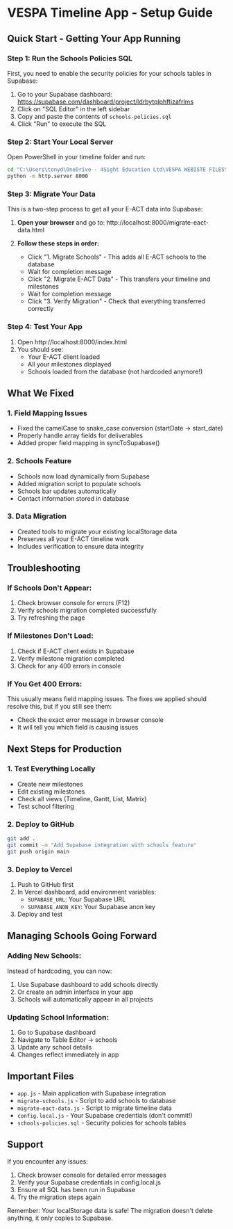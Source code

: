 # VESPA Timeline App - Setup Guide

## Quick Start - Getting Your App Running

### Step 1: Run the Schools Policies SQL
First, you need to enable the security policies for your schools tables in Supabase:

1. Go to your Supabase dashboard: https://supabase.com/dashboard/project/ldrbytqlphftjzafrlms
2. Click on "SQL Editor" in the left sidebar
3. Copy and paste the contents of `schools-policies.sql`
4. Click "Run" to execute the SQL

### Step 2: Start Your Local Server
Open PowerShell in your timeline folder and run:
```bash
cd "C:\Users\tonyd\OneDrive - 4Sight Education Ltd\VESPA WEBISTE FILES\vespa-academy-new\public\timeline"
python -m http.server 8000
```

### Step 3: Migrate Your Data
This is a two-step process to get all your E-ACT data into Supabase:

1. **Open your browser** and go to: http://localhost:8000/migrate-eact-data.html

2. **Follow these steps in order:**
   - Click "1. Migrate Schools" - This adds all E-ACT schools to the database
   - Wait for completion message
   - Click "2. Migrate E-ACT Data" - This transfers your timeline and milestones
   - Wait for completion message
   - Click "3. Verify Migration" - Check that everything transferred correctly

### Step 4: Test Your App
1. Open http://localhost:8000/index.html
2. You should see:
   - Your E-ACT client loaded
   - All your milestones displayed
   - Schools loaded from the database (not hardcoded anymore!)

## What We Fixed

### 1. Field Mapping Issues
- Fixed the camelCase to snake_case conversion (startDate → start_date)
- Properly handle array fields for deliverables
- Added proper field mapping in syncToSupabase()

### 2. Schools Feature
- Schools now load dynamically from Supabase
- Added migration script to populate schools
- Schools bar updates automatically
- Contact information stored in database

### 3. Data Migration
- Created tools to migrate your existing localStorage data
- Preserves all your E-ACT timeline work
- Includes verification to ensure data integrity

## Troubleshooting

### If Schools Don't Appear:
1. Check browser console for errors (F12)
2. Verify schools migration completed successfully
3. Try refreshing the page

### If Milestones Don't Load:
1. Check if E-ACT client exists in Supabase
2. Verify milestone migration completed
3. Check for any 400 errors in console

### If You Get 400 Errors:
This usually means field mapping issues. The fixes we applied should resolve this, but if you still see them:
- Check the exact error message in browser console
- It will tell you which field is causing issues

## Next Steps for Production

### 1. Test Everything Locally
- Create new milestones
- Edit existing milestones
- Check all views (Timeline, Gantt, List, Matrix)
- Test school filtering

### 2. Deploy to GitHub
```bash
git add .
git commit -m "Add Supabase integration with schools feature"
git push origin main
```

### 3. Deploy to Vercel
1. Push to GitHub first
2. In Vercel dashboard, add environment variables:
   - `SUPABASE_URL`: Your Supabase URL
   - `SUPABASE_ANON_KEY`: Your Supabase anon key
3. Deploy and test

## Managing Schools Going Forward

### Adding New Schools:
Instead of hardcoding, you can now:
1. Use Supabase dashboard to add schools directly
2. Or create an admin interface in your app
3. Schools will automatically appear in all projects

### Updating School Information:
1. Go to Supabase dashboard
2. Navigate to Table Editor → schools
3. Update any school details
4. Changes reflect immediately in app

## Important Files

- `app.js` - Main application with Supabase integration
- `migrate-schools.js` - Script to add schools to database
- `migrate-eact-data.js` - Script to migrate timeline data
- `config.local.js` - Your Supabase credentials (don't commit!)
- `schools-policies.sql` - Security policies for schools tables

## Support

If you encounter any issues:
1. Check browser console for detailed error messages
2. Verify your Supabase credentials in config.local.js
3. Ensure all SQL has been run in Supabase
4. Try the migration steps again

Remember: Your localStorage data is safe! The migration doesn't delete anything, it only copies to Supabase. 